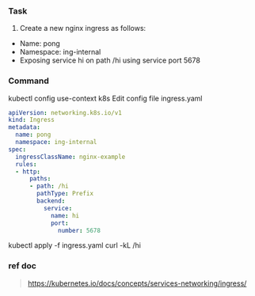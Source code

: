 ### Task
1. Create a new nginx ingress as follows:
- Name: pong
- Namespace: ing-internal
- Exposing service hi on path /hi using service port 5678


### Command
kubectl config use-context k8s
Edit config file ingress.yaml
```yaml
apiVersion: networking.k8s.io/v1
kind: Ingress
metadata:
  name: pong
  namespace: ing-internal
spec:
  ingressClassName: nginx-example
  rules:
  - http:
      paths:
      - path: /hi
        pathType: Prefix
        backend:
          service:
            name: hi
            port:
              number: 5678
```
kubectl apply -f ingress.yaml
curl -kL <internal-ip>/hi

### ref doc
> https://kubernetes.io/docs/concepts/services-networking/ingress/